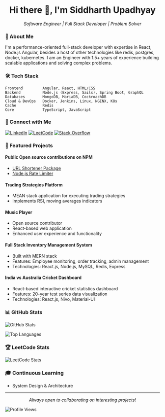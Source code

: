 <h1 align="center">Hi there 👋, I'm Siddharth Upadhyay</h1>

<p align="center">
  <em>Software Engineer | Full Stack Developer | Problem Solver</em>
</p>

### 🚀 About Me

I'm a performance-oriented full-stack developer with expertise in React, Node.js Angular, besides a host of other technologies like redis, postgres, docker, kubernetes. I am an Engineer with 1.5+ years of experience building scalable applications and solving complex problems.

### 🛠️ Tech Stack

```text
Frontend         Angular, React, HTML/CSS
Backend          Node.js (Express, Sails), Spring Boot, GraphQL
Databases        MongoDB, MariaDB, CockroachDB
Cloud & DevOps   Docker, Jenkins, Linux, NGINX, K8s
Cache            Redis
Core             TypeScript, JavaScript
```

### 🔗 Connect with Me

[![LinkedIn](https://img.shields.io/badge/LinkedIn-0077B5?style=for-the-badge&logo=linkedin&logoColor=white)](https://www.linkedin.com/in/siddharth-upadhyay-1a37a71b3/)
[![LeetCode](https://img.shields.io/badge/LeetCode-FFA116?style=for-the-badge&logo=leetcode&logoColor=white)](https://leetcode.com/u/sid_3945/)
[![Stack Overflow](https://img.shields.io/badge/Stack_Overflow-FE7A16?style=for-the-badge&logo=stack-overflow&logoColor=white)](https://stackoverflow.com/users/16420465/siddharth-upadhyay)

### 🎯 Featured Projects

#### Public Open source contributions on NPM
- [URL Shortener Package](https://www.npmjs.com/package/@sid3945/url-shortener)
- [Node.js Rate Limiter](https://www.npmjs.com/package/@sid3945/rate-limiter)

#### Trading Strategies Platform
- MEAN stack application for executing trading strategies
- Implements RSI, moving averages indicators

#### Music Player
- Open source contributor
- React-based web application
- Enhanced user experience and functionality

#### Full Stack Inventory Management System
- Built with MERN stack
- Features: Employee monitoring, order tracking, admin management
- Technologies: React.js, Node.js, MySQL, Redis, Express

#### India vs Australia Cricket Dashboard
- React-based interactive cricket statistics dashboard
- Features: 20-year test series data visualization
- Technologies: React.js, Nivo, Material-UI

### 📊 GitHub Stats

![GitHub Stats](https://github-readme-stats.vercel.app/api?username=sid3945&show_icons=true&theme=radical)

![Top Languages](https://github-readme-stats.vercel.app/api/top-langs/?username=sid3945&layout=compact&theme=radical)

### 🏆 LeetCode Stats

![LeetCode Stats](https://leetcode.card.workers.dev/sid_3945?theme=dark&font=baloo&extension=activity)

### 🎓 Continuous Learning
- System Design & Architecture

---

<p align="center">
  <em>Always open to collaborating on interesting projects!</em>
</p>

![Profile Views](https://komarev.com/ghpvc/?username=sid3945&color=brightgreen)

